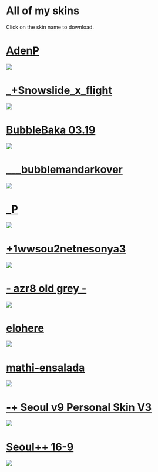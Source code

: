 # All of my skins

Click on the skin name to download.

# [AdenP](https://drive.google.com/file/d/1RfzW3NdRlo96OG4a-ZtfwNrPo66E_iV_/view)
![](https://osu.ppy.sh/ss/13739055/44c5)


# [_+Snowslide_x_flight](https://drive.google.com/file/d/1il6ZR6fgv6KV4hiCnQ-g0aLKIlxmOiJy/view)
![](https://osu.ppy.sh/ss/13739061/e513)

# [BubbleBaka 03.19](https://drive.google.com/file/d/1u2G8nK7PY9KE_H-cb6qEjthoz2K10o8Z/view)
![](https://osu.ppy.sh/ss/13739069/ee12)

# [___bubblemandarkover](https://drive.google.com/file/d/1wu4HeLXLoi4-cn8pZ9FP45sYNYEGe97i/view)
![](https://osu.ppy.sh/ss/13739079/d441)
 
# [_P](https://drive.google.com/file/d/1oSN3LOcLG-xTUkknRlzYerEoqPvJYWHP/view)
![](https://osu.ppy.sh/ss/13739105/f946)

# [+1wwsou2netnesonya3](https://drive.google.com/open?id=1bsNRFd2a7Uapk_wm-Ne23AIO5A9v4I8l)
![](https://osu.ppy.sh/ss/12207147)

# [- azr8 old grey -](https://www.dropbox.com/s/v32pu409tcfwm1p/-%20azr8%20old%20grey%20-.osk?dl=0)
![](https://osu.ppy.sh/ss/12165830)

# [elohere](https://drive.google.com/open?id=1G6D_Di0it0PNjXJDZ6K21ut7_1nyV7H-)
![](https://osu.ppy.sh/ss/12207186)

# [mathi-ensalada](https://drive.google.com/open?id=1Db_BWr80sfnjFkObqZJSoAlkdHGntG0g)
![](https://osu.ppy.sh/ss/12207221)

# [-+ Seoul v9 Personal Skin V3](https://drive.google.com/file/d/1yDVYkrWk6mXR5fs9XBc5JPRlXP6j1gsV/view) 
![](https://osu.ppy.sh/ss/12207233)

# [Seoul++ 16-9](https://drive.google.com/open?id=1ZPbhH9RdchAn1L926fuIWa0ygsuYHIQ0) 
![](https://osu.ppy.sh/ss/12207248)






